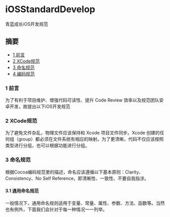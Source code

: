 # iOSStandardDevelop
青蓝成长iOS开发规范

## 摘要

* [1 前言](#1-前言)
* [2 XCode规范](#2-XCode规范)
* [3 命名规范](#3-命名规范)
* [4 编码规范](#4-编码规范)

### 1 前言

为了有利于项目维护、增强代码可读性、提升 Code Review 效率以及规范团队安卓开发，故提出以下iOS开发规范 

### 2 XCode规范

为了避免文件杂乱，物理文件应该保持和 Xcode 项目文件同步。Xcode 创建的任何组（group）都必须在文件系统有相应的映射。为了更清晰，代码不仅应该按照类型进行分组，也可以根据功能进行分组。

### 3 命名规范
根据Cocoa编码规范里的描述，命名应该遵循以下基本原则：Clarity、Consistency、No Self Reference，即清晰性、一致性、不要自我指涉。

#### 3.1 通用命名规范
一般情况下，通用命名规则适用于变量、常量、属性、参数、方法、函数等。当然也有例外，下面我们会针对于每一种情况一一列举。
